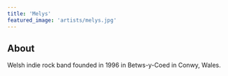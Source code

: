 ```yaml
---
title: 'Melys'
featured_image: 'artists/melys.jpg'
---
```


## About

Welsh indie rock band founded in 1996 in Betws-y-Coed in Conwy, Wales.
